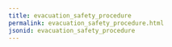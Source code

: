 ```yaml
---
title: evacuation_safety_procedure
permalink: evacuation_safety_procedure.html
jsonid: evacuation_safety_procedure
---
```

